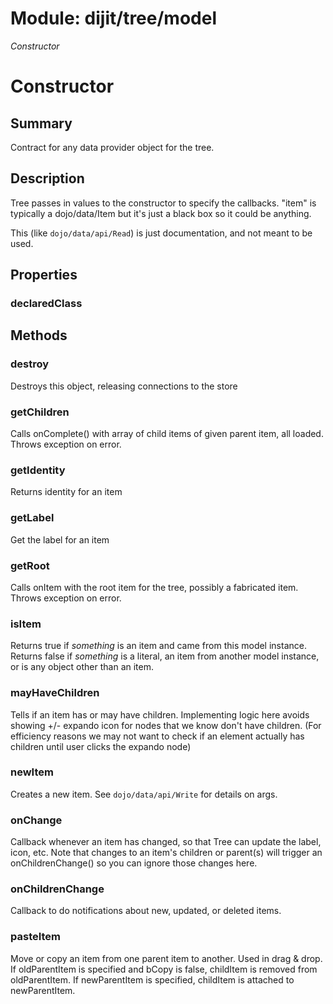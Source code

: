 # Module: dijit/tree/model

*Constructor*

# Constructor

## Summary

Contract for any data provider object for the tree.
## Description

Tree passes in values to the constructor to specify the callbacks.
"item" is typically a dojo/data/Item but it's just a black box so
it could be anything.

This (like `dojo/data/api/Read`) is just documentation, and not meant to be used.
## Properties

### declaredClass


## Methods

### destroy
Destroys this object, releasing connections to the store

### getChildren
Calls onComplete() with array of child items of given parent item, all loaded.
Throws exception on error.

### getIdentity
Returns identity for an item

### getLabel
Get the label for an item

### getRoot
Calls onItem with the root item for the tree, possibly a fabricated item.
Throws exception on error.

### isItem
Returns true if *something* is an item and came from this model instance.
Returns false if *something* is a literal, an item from another model instance,
or is any object other than an item.

### mayHaveChildren
Tells if an item has or may have children.  Implementing logic here
avoids showing +/- expando icon for nodes that we know don't have children.
(For efficiency reasons we may not want to check if an element actually
has children until user clicks the expando node)

### newItem
Creates a new item.   See `dojo/data/api/Write` for details on args.

### onChange
Callback whenever an item has changed, so that Tree
can update the label, icon, etc.   Note that changes
to an item's children or parent(s) will trigger an
onChildrenChange() so you can ignore those changes here.

### onChildrenChange
Callback to do notifications about new, updated, or deleted items.

### pasteItem
Move or copy an item from one parent item to another.
Used in drag & drop.
If oldParentItem is specified and bCopy is false, childItem is removed from oldParentItem.
If newParentItem is specified, childItem is attached to newParentItem.

